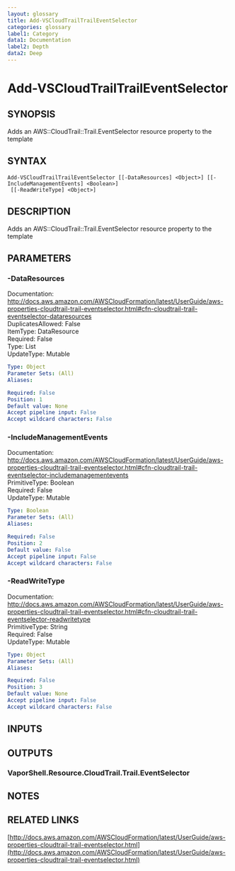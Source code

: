 ```yaml
---
layout: glossary
title: Add-VSCloudTrailTrailEventSelector
categories: glossary
label1: Category
data1: Documentation
label2: Depth
data2: Deep
---
```


# Add-VSCloudTrailTrailEventSelector

## SYNOPSIS
Adds an AWS::CloudTrail::Trail.EventSelector resource property to the template

## SYNTAX

```
Add-VSCloudTrailTrailEventSelector [[-DataResources] <Object>] [[-IncludeManagementEvents] <Boolean>]
 [[-ReadWriteType] <Object>]
```

## DESCRIPTION
Adds an AWS::CloudTrail::Trail.EventSelector resource property to the template

## PARAMETERS

### -DataResources
Documentation: http://docs.aws.amazon.com/AWSCloudFormation/latest/UserGuide/aws-properties-cloudtrail-trail-eventselector.html#cfn-cloudtrail-trail-eventselector-dataresources    
DuplicatesAllowed: False    
ItemType: DataResource    
Required: False    
Type: List    
UpdateType: Mutable

```yaml
Type: Object
Parameter Sets: (All)
Aliases: 

Required: False
Position: 1
Default value: None
Accept pipeline input: False
Accept wildcard characters: False
```

### -IncludeManagementEvents
Documentation: http://docs.aws.amazon.com/AWSCloudFormation/latest/UserGuide/aws-properties-cloudtrail-trail-eventselector.html#cfn-cloudtrail-trail-eventselector-includemanagementevents    
PrimitiveType: Boolean    
Required: False    
UpdateType: Mutable

```yaml
Type: Boolean
Parameter Sets: (All)
Aliases: 

Required: False
Position: 2
Default value: False
Accept pipeline input: False
Accept wildcard characters: False
```

### -ReadWriteType
Documentation: http://docs.aws.amazon.com/AWSCloudFormation/latest/UserGuide/aws-properties-cloudtrail-trail-eventselector.html#cfn-cloudtrail-trail-eventselector-readwritetype    
PrimitiveType: String    
Required: False    
UpdateType: Mutable

```yaml
Type: Object
Parameter Sets: (All)
Aliases: 

Required: False
Position: 3
Default value: None
Accept pipeline input: False
Accept wildcard characters: False
```

## INPUTS

## OUTPUTS

### VaporShell.Resource.CloudTrail.Trail.EventSelector

## NOTES

## RELATED LINKS

[http://docs.aws.amazon.com/AWSCloudFormation/latest/UserGuide/aws-properties-cloudtrail-trail-eventselector.html](http://docs.aws.amazon.com/AWSCloudFormation/latest/UserGuide/aws-properties-cloudtrail-trail-eventselector.html)

